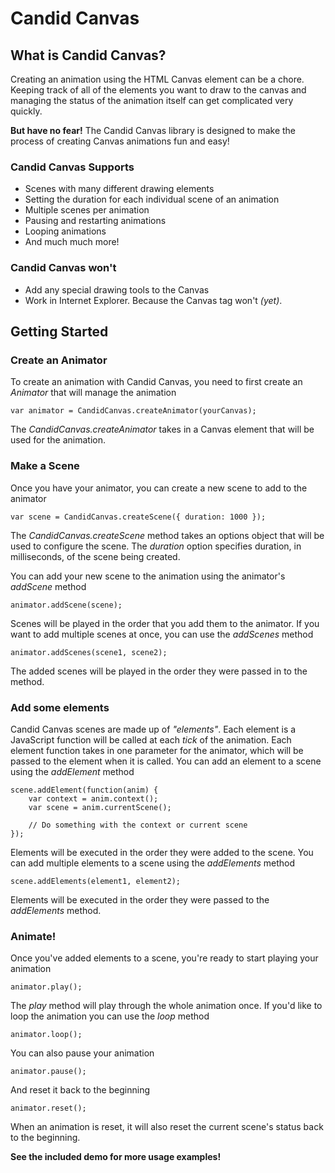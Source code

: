 # Candid Canvas 

## What is Candid Canvas?
Creating an animation using the HTML Canvas element can be a chore. Keeping track of all of the elements you want to draw to the canvas and managing the status of the animation itself can get complicated very quickly. 

**But have no fear!** The Candid Canvas library is designed to make the process of creating Canvas animations fun and easy! 

### Candid Canvas Supports
* Scenes with many different drawing elements
* Setting the duration for each individual scene of an animation
* Multiple scenes per animation
* Pausing and restarting animations
* Looping animations 
* And much much more!
 
### Candid Canvas won't 
* Add any special drawing tools to the Canvas
* Work in Internet Explorer. Because the Canvas tag won't _(yet)_.

## Getting Started

### Create an Animator
To create an animation with Candid Canvas, you need to first create an _Animator_ that will manage the animation

	var animator = CandidCanvas.createAnimator(yourCanvas);

The _CandidCanvas.createAnimator_ takes in a Canvas element that will be used for the animation.

### Make a Scene
Once you have your animator, you can create a new scene to add to the animator

	var scene = CandidCanvas.createScene({ duration: 1000 });

The _CandidCanvas.createScene_ method takes an options object that will be used to configure the scene. The _duration_ option specifies duration, in milliseconds, of the scene being created.

You can add your new scene to the animation using the animator's _addScene_ method

	animator.addScene(scene);

Scenes will be played in the order that you add them to the animator. If you want to add multiple scenes at once, you can use the _addScenes_ method

	animator.addScenes(scene1, scene2);

The added scenes will be played in the order they were passed in to the method.

### Add some elements
Candid Canvas scenes are made up of _"elements"_. Each element is a JavaScript function will be called at each _tick_ of the animation. Each element function takes in one parameter for the animator, which will be passed to the element when it is called. You can add an element to a scene using the _addElement_ method

	scene.addElement(function(anim) {
		var context = anim.context();
		var scene = anim.currentScene();
		
		// Do something with the context or current scene	
	});

Elements will be executed in the order they were added to the scene. You can add multiple elements to a scene using the _addElements_ method

	scene.addElements(element1, element2);

Elements will be executed in the order they were passed to the _addElements_ method.

### Animate!

Once you've added elements to a scene, you're ready to start playing your animation

	animator.play();

The _play_ method will play through the whole animation once. If you'd like to loop the animation you can use the _loop_ method

	animator.loop();

You can also pause your animation

	animator.pause();

And reset it back to the beginning

	animator.reset();

When an animation is reset, it will also reset the current scene's status back to the beginning.

**See the included demo for more usage examples!**
